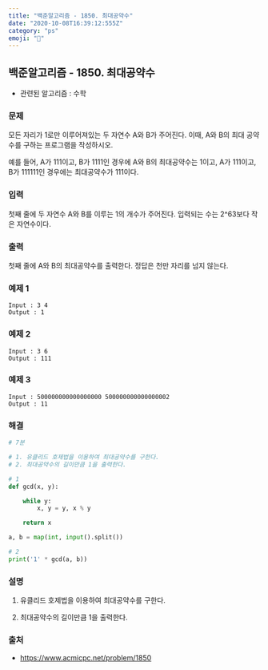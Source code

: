 ```yaml
---
title: "백준알고리즘 - 1850. 최대공약수"
date: "2020-10-08T16:39:12:555Z"
category: "ps"
emoji: "🌄"
---
```


## 백준알고리즘 - 1850. 최대공약수

- 관련된 알고리즘 : 수학

### 문제

모든 자리가 1로만 이루어져있는 두 자연수 A와 B가 주어진다. 이때, A와 B의 최대 공약수를 구하는 프로그램을 작성하시오.

예를 들어, A가 111이고, B가 1111인 경우에 A와 B의 최대공약수는 1이고, A가 111이고, B가 111111인 경우에는 최대공약수가 111이다.

### 입력

첫째 줄에 두 자연수 A와 B를 이루는 1의 개수가 주어진다. 입력되는 수는 2^63보다 작은 자연수이다.

### 출력

첫째 줄에 A와 B의 최대공약수를 출력한다. 정답은 천만 자리를 넘지 않는다.

### 예제 1

```
Input : 3 4
Output : 1
```

### 예제 2

```
Input : 3 6
Output : 111
```

### 예제 3

```
Input : 500000000000000000 500000000000000002
Output : 11
```


### 해결

```python
# 7분

# 1. 유클리드 호제법을 이용하여 최대공약수를 구한다.
# 2. 최대공약수의 길이만큼 1을 출력한다.

# 1
def gcd(x, y):

    while y:
        x, y = y, x % y

    return x

a, b = map(int, input().split())

# 2
print('1' * gcd(a, b))

```

### 설명

1. 유클리드 호제법을 이용하여 최대공약수를 구한다.

2. 최대공약수의 길이만큼 1을 출력한다.


### 출처

- https://www.acmicpc.net/problem/1850
